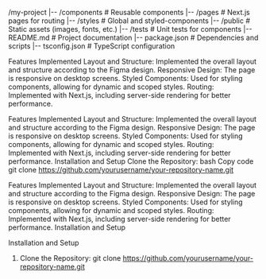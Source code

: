 /my-project
|-- /components      # Reusable components
|-- /pages           # Next.js pages for routing
|-- /styles          # Global and styled-components
|-- /public          # Static assets (images, fonts, etc.)
|-- /tests           # Unit tests for components
|-- README.md        # Project documentation
|-- package.json     # Dependencies and scripts
|-- tsconfig.json    # TypeScript configuration

Features Implemented
Layout and Structure: Implemented the overall layout and structure according to the Figma design.
Responsive Design: The page is responsive on desktop screens.
Styled Components: Used for styling components, allowing for dynamic and scoped styles.
Routing: Implemented with Next.js, including server-side rendering for better performance.

Features Implemented
Layout and Structure: Implemented the overall layout and structure according to the Figma design.
Responsive Design: The page is responsive on desktop screens.
Styled Components: Used for styling components, allowing for dynamic and scoped styles.
Routing: Implemented with Next.js, including server-side rendering for better performance.
Installation and Setup
Clone the Repository:
bash
Copy code
git clone https://github.com/yourusername/your-repository-name.git

Features Implemented
Layout and Structure: Implemented the overall layout and structure according to the Figma design.
Responsive Design: The page is responsive on desktop screens.
Styled Components: Used for styling components, allowing for dynamic and scoped styles.
Routing: Implemented with Next.js, including server-side rendering for better performance.
Installation and Setup

Installation and Setup
1. Clone the Repository: git clone https://github.com/yourusername/your-repository-name.git
    


